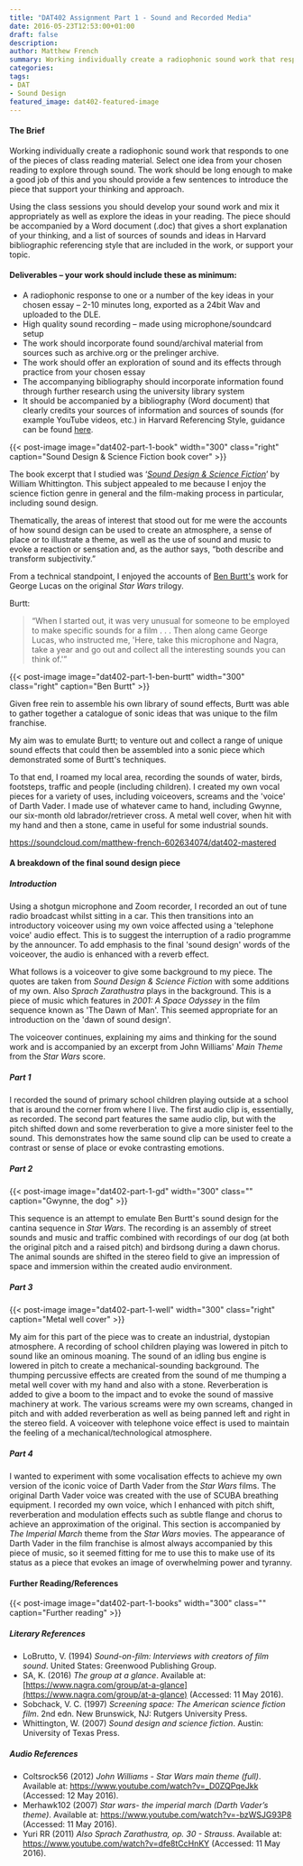 ```yaml
---
title: "DAT402 Assignment Part 1 - Sound and Recorded Media"
date: 2016-05-23T12:53:00+01:00
draft: false
description:
author: Matthew French
summary: Working individually create a radiophonic sound work that responds to one of the pieces of class reading material. Select one idea from your chosen reading to explore through sound. The work should be long enough to make a good job of this and you should provide a few sentences to introduce the piece that support your thinking and approach.
categories:
tags:
- DAT
- Sound Design
featured_image: dat402-featured-image
---
```


#### The Brief

Working individually create a radiophonic sound work that responds to one of the pieces of class reading material. Select one idea from your chosen reading to explore through sound. The work should be long enough to make a good job of this and you should provide a few sentences to introduce the piece that support your thinking and approach.

Using the class sessions you should develop your sound work and mix it appropriately as well as explore the ideas in your reading. The piece should be accompanied by a Word document (.doc) that gives a short explanation of your thinking, and a list of sources of sounds and ideas in Harvard bibliographic referencing style that are included in the work, or support your topic.

#### Deliverables – your work should include these as minimum:

- A radiophonic response to one or a number of the key ideas in your chosen essay – 2-10 minutes long, exported as a 24bit Wav and uploaded to the DLE.
- High quality sound recording – made using microphone/soundcard setup
- The work should incorporate found sound/archival material from sources such as archive.org or the prelinger archive.
- The work should offer an exploration of sound and its effects through practice from your chosen essay
- The accompanying bibliography should incorporate information found through further research using the university library system
- It should be accompanied by a bibliography (Word document) that clearly credits your sources of information and sources of sounds (for example YouTube videos, etc.) in Harvard Referencing Style, guidance can be found [here](http://libweb.anglia.ac.uk/referencing/harvard.htm).

{{< post-image image="dat402-part-1-book" width="300" class="right" caption="Sound Design & Science Fiction book cover" >}}

The book excerpt that I studied was ‘[_Sound Design & Science Fiction_](https://books.google.co.uk/books/about/Sound_Design_and_Science_Fiction.html?id=vew3mQEACAAJ&redir_esc=y)’ by William Whittington. This subject appealed to me because I enjoy the science fiction genre in general and the film-making process in particular, including sound design.

Thematically, the areas of interest that stood out for me were the accounts of how sound design can be used to create an atmosphere, a sense of place or to illustrate a theme, as well as the use of sound and music to evoke a reaction or sensation and, as the author says, “both describe and transform subjectivity.”

From a technical standpoint, I enjoyed the accounts of [Ben Burtt's](https://en.wikipedia.org/wiki/Ben_Burtt) work for George Lucas on the original _Star Wars_ trilogy.

Burtt:

> “When I started out, it was very unusual for someone to be employed to make specific sounds for a film . . . Then along came George Lucas, who instructed me, 'Here, take this microphone and Nagra, take a year and go out and collect all the interesting sounds you can think of.'”

{{< post-image image="dat402-part-1-ben-burtt" width="300" class="right" caption="Ben Burtt" >}}

Given free rein to assemble his own library of sound effects, Burtt was able to gather together a catalogue of sonic ideas that was unique to the film franchise.

My aim was to emulate Burtt; to venture out and collect a range of unique sound effects that could then be assembled into a sonic piece which demonstrated some of Burtt's techniques.

To that end, I roamed my local area, recording the sounds of water, birds, footsteps, traffic and people (including children). I created my own vocal pieces for a variety of uses, including voiceovers, screams and the 'voice' of Darth Vader. I made use of whatever came to hand, including Gwynne, our six-month old labrador/retriever cross. A metal well cover, when hit with my hand and then a stone, came in useful for some industrial sounds.

<https://soundcloud.com/matthew-french-602634074/dat402-mastered>

#### A breakdown of the final sound design piece

##### Introduction

Using a shotgun microphone and Zoom recorder, I recorded an out of tune radio broadcast whilst sitting in a car. This then transitions into an introductory voiceover using my own voice affected using a 'telephone voice' audio effect. This is to suggest the interruption of a radio programme by the announcer. To add emphasis to the final 'sound design' words of the voiceover, the audio is enhanced with a reverb effect.

What follows is a voiceover to give some background to my piece. The quotes are taken from _Sound Design & Science Fiction_ with some additions of my own. Also _Sprach Zarathustra_ plays in the background. This is a piece of music which features in _2001: A Space Odyssey_ in the film sequence known as 'The Dawn of Man'. This seemed appropriate for an introduction on the 'dawn of sound design'.

The voiceover continues, explaining my aims and thinking for the sound work and is accompanied by an excerpt from John Williams' _Main Theme_ from the _Star Wars_ score.

##### Part 1

I recorded the sound of primary school children playing outside at a school that is around the corner from where I live. The first audio clip is, essentially, as recorded. The second part features the same audio clip, but with the pitch shifted down and some reverberation to give a more sinister feel to the sound. This demonstrates how the same sound clip can be used to create a contrast or sense of place or evoke contrasting emotions.

##### Part 2

{{< post-image image="dat402-part-1-gd" width="300" class="" caption="Gwynne, the dog" >}}

This sequence is an attempt to emulate Ben Burtt's sound design for the cantina sequence in _Star Wars_. The recording is an assembly of street sounds and music and traffic combined with recordings of our dog (at both the original pitch and a raised pitch) and birdsong during a dawn chorus. The animal sounds are shifted in the stereo field to give an impression of space and immersion within the created audio environment.

##### Part 3

{{< post-image image="dat402-part-1-well" width="300" class="right" caption="Metal well cover" >}}

My aim for this part of the piece was to create an industrial, dystopian atmosphere. A recording of school children playing was lowered in pitch to sound like an ominous moaning. The sound of an idling bus engine is lowered in pitch to create a mechanical-sounding background. The thumping percussive effects are created from the sound of me thumping a metal well cover with my hand and also with a stone. Reverberation is added to give a boom to the impact and to evoke the sound of massive machinery at work. The various screams were my own screams, changed in pitch and with added reverberation as well as being panned left and right in the stereo field. A voiceover with telephone voice effect is used to maintain the feeling of a mechanical/technological atmosphere.

##### Part 4

I wanted to experiment with some vocalisation effects to achieve my own version of the iconic voice of Darth Vader from the _Star Wars_ films. The original Darth Vader voice was created with the use of SCUBA breathing equipment. I recorded my own voice, which I enhanced with pitch shift, reverberation and modulation effects such as subtle flange and chorus to achieve an approximation of the original. This section is accompanied by _The Imperial March_ theme from the _Star Wars_ movies. The appearance of Darth Vader in the film franchise is almost always accompanied by this piece of music, so it seemed fitting for me to use this to make use of its status as a piece that evokes an image of overwhelming power and tyranny.

#### Further Reading/References

{{< post-image image="dat402-part-1-books" width="300" class="" caption="Further reading" >}}

##### Literary References

- LoBrutto, V. (1994) _Sound-on-film: Interviews with creators of film sound_. United States: Greenwood Publishing Group.
- SA, K. (2016) _The group at a glance_. Available at: [https://www.nagra.com/group/​at-a-glance](https://www.nagra.com/group/at-a-glance) (Accessed: 11 May 2016).
- Sobchack, V. C. (1997) _Screening space: The American science fiction film_. 2nd edn. New Brunswick, NJ: Rutgers University Press.
- Whittington, W. (2007) _Sound design and science fiction_. Austin: University of Texas Press.

##### Audio References

- Coltsrock56 (2012) _John Williams - Star Wars main theme (full)_. Available at: https://www.youtube.com/watch?v=_D0ZQPqeJkk (Accessed: 12 May 2016).
- Merhawk102 (2007) _Star wars- the imperial march (Darth Vader’s theme)_. Available at: <https://www.youtube.com/watch?v=-bzWSJG93P8> (Accessed: 11 May 2016).
- Yuri RR (2011) _Also Sprach Zarathustra, op. 30 - Strauss_. Available at: <https://www.youtube.com/watch?v=dfe8tCcHnKY> (Accessed: 11 May 2016).